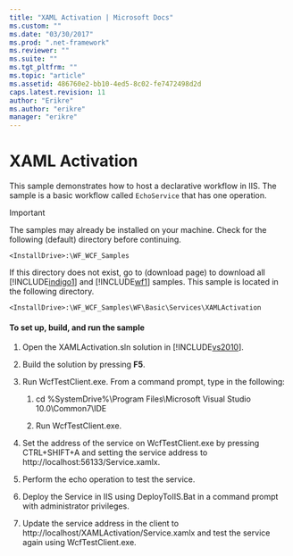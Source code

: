 ```yaml
---
title: "XAML Activation | Microsoft Docs"
ms.custom: ""
ms.date: "03/30/2017"
ms.prod: ".net-framework"
ms.reviewer: ""
ms.suite: ""
ms.tgt_pltfrm: ""
ms.topic: "article"
ms.assetid: 486760e2-bb10-4ed5-8c02-fe7472498d2d
caps.latest.revision: 11
author: "Erikre"
ms.author: "erikre"
manager: "erikre"
---
```

# XAML Activation
This sample demonstrates how to host a declarative workflow in IIS. The sample is a basic workflow called `EchoService` that has one operation.  
  
> [!IMPORTANT]
>  The samples may already be installed on your machine. Check for the following (default) directory before continuing.  
>   
>  `<InstallDrive>:\WF_WCF_Samples`  
>   
>  If this directory does not exist, go to (download page) to download all [!INCLUDE[indigo1](../../../../includes/indigo1-md.md)] and [!INCLUDE[wf1](../../../../includes/wf1-md.md)] samples. This sample is located in the following directory.  
>   
>  `<InstallDrive>:\WF_WCF_Samples\WF\Basic\Services\XAMLActivation`  
  
#### To set up, build, and run the sample  
  
1.  Open the XAMLActivation.sln solution in [!INCLUDE[vs2010](../../../../includes/vs2010-md.md)].  
  
2.  Build the solution by pressing **F5**.  
  
3.  Run WcfTestClient.exe. From a command prompt, type in the following:  
  
    1.  cd %SystemDrive%\Program Files\Microsoft Visual Studio 10.0\Common7\IDE  
  
    2.  Run WcfTestClient.exe.  
  
4.  Set the address of the service on WcfTestClient.exe by pressing CTRL+SHIFT+A and setting the service address to http://localhost:56133/Service.xamlx.  
  
5.  Perform the echo operation to test the service.  
  
6.  Deploy the Service in IIS using DeployToIIS.Bat in a command prompt with administrator privileges.  
  
7.  Update the service address in the client to http://localhost/XAMLActivation/Service.xamlx and test the service again using WcfTestClient.exe.